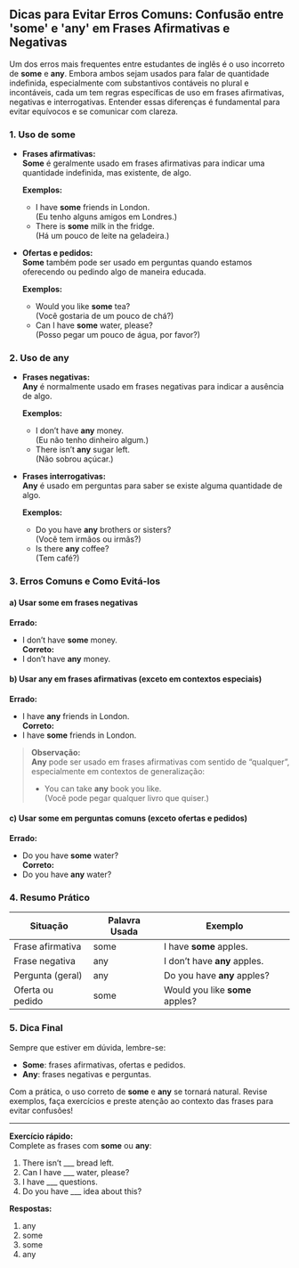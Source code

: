 
## Dicas para Evitar Erros Comuns: Confusão entre 'some' e 'any' em Frases Afirmativas e Negativas

Um dos erros mais frequentes entre estudantes de inglês é o uso incorreto de **some** e **any**. Embora ambos sejam usados para falar de quantidade indefinida, especialmente com substantivos contáveis no plural e incontáveis, cada um tem regras específicas de uso em frases afirmativas, negativas e interrogativas. Entender essas diferenças é fundamental para evitar equívocos e se comunicar com clareza.

### 1. Uso de **some**

- **Frases afirmativas:**  
  **Some** é geralmente usado em frases afirmativas para indicar uma quantidade indefinida, mas existente, de algo.

  **Exemplos:**
  - I have **some** friends in London.  
    (Eu tenho alguns amigos em Londres.)
  - There is **some** milk in the fridge.  
    (Há um pouco de leite na geladeira.)

- **Ofertas e pedidos:**  
  **Some** também pode ser usado em perguntas quando estamos oferecendo ou pedindo algo de maneira educada.

  **Exemplos:**
  - Would you like **some** tea?  
    (Você gostaria de um pouco de chá?)
  - Can I have **some** water, please?  
    (Posso pegar um pouco de água, por favor?)

### 2. Uso de **any**

- **Frases negativas:**  
  **Any** é normalmente usado em frases negativas para indicar a ausência de algo.

  **Exemplos:**
  - I don’t have **any** money.  
    (Eu não tenho dinheiro algum.)
  - There isn’t **any** sugar left.  
    (Não sobrou açúcar.)

- **Frases interrogativas:**  
  **Any** é usado em perguntas para saber se existe alguma quantidade de algo.

  **Exemplos:**
  - Do you have **any** brothers or sisters?  
    (Você tem irmãos ou irmãs?)
  - Is there **any** coffee?  
    (Tem café?)

### 3. Erros Comuns e Como Evitá-los

#### a) Usar **some** em frases negativas

**Errado:**  
- I don’t have **some** money.  
**Correto:**  
- I don’t have **any** money.

#### b) Usar **any** em frases afirmativas (exceto em contextos especiais)

**Errado:**  
- I have **any** friends in London.  
**Correto:**  
- I have **some** friends in London.

> **Observação:**  
> **Any** pode ser usado em frases afirmativas com sentido de “qualquer”, especialmente em contextos de generalização:
> - You can take **any** book you like.  
>   (Você pode pegar qualquer livro que quiser.)

#### c) Usar **some** em perguntas comuns (exceto ofertas e pedidos)

**Errado:**  
- Do you have **some** water?  
**Correto:**  
- Do you have **any** water?

### 4. Resumo Prático

| Situação                | Palavra Usada | Exemplo                                 |
|------------------------|---------------|-----------------------------------------|
| Frase afirmativa       | some          | I have **some** apples.                 |
| Frase negativa         | any           | I don’t have **any** apples.            |
| Pergunta (geral)       | any           | Do you have **any** apples?             |
| Oferta ou pedido       | some          | Would you like **some** apples?         |

### 5. Dica Final

Sempre que estiver em dúvida, lembre-se:
- **Some**: frases afirmativas, ofertas e pedidos.
- **Any**: frases negativas e perguntas.

Com a prática, o uso correto de **some** e **any** se tornará natural. Revise exemplos, faça exercícios e preste atenção ao contexto das frases para evitar confusões!

---
**Exercício rápido:**  
Complete as frases com **some** ou **any**:

1. There isn’t ___ bread left.
2. Can I have ___ water, please?
3. I have ___ questions.
4. Do you have ___ idea about this?

**Respostas:**  
1. any  
2. some  
3. some  
4. any
```
